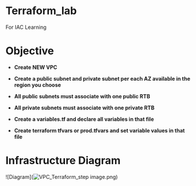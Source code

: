# Terraform_lab
For IAC Learning

Objective
==========
- **Create NEW VPC**
  
- **Create a public subnet and private subnet per each AZ available in the region you choose**

- **All public subnets must associate with one public RTB**

- **All private subnets must associate with one private RTB**

- **Create a variables.tf and declare all variables in that file**

- **Create terraform tfvars or prod.tfvars and set variable values in that file**

# Infrastructure Diagram
![Diagram](![VPC_Terraform_step](https://github.com/user-attachments/assets/230e29cb-0be3-420c-abcb-ab712b56e48b)
image.png)

